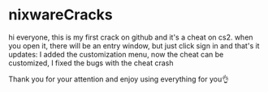 # nixwareCracks
hi everyone, this is my first crack on github and it's a cheat on cs2. 
when you open it, there will be an entry window, but just click sign in and that's it
updates: I added the customization menu, now the cheat can be customized, I fixed the bugs with the cheat crash

Thank you for your attention and enjoy using everything for you👌
